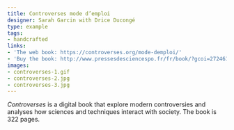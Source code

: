 ```yaml
---
title: Controverses mode d’emploi
designer: Sarah Garcin with Drice Ducongé
type: example
tags:
- handcrafted
links: 
- 'The web book: https://controverses.org/mode-demploi/'
- 'Buy the book: http://www.pressesdesciencespo.fr/fr/book/?gcoi=27246100533290'
images: 
- controverses-1.gif
- controverses-2.jpg
- controverses-3.jpg
---
```


*Controverses* is a digital book that explore modern controversies and analyses how sciences and techniques interact with society. The book is  322 pages.